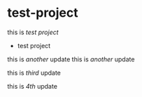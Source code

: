 # test-project


this is *test project*

- test project


this is *another* update
this is *another* update

this is *third* update

this is *4th* update
